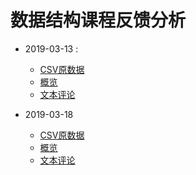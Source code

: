 # 数据结构课程反馈分析
* 2019-03-13 :
    * [CSV原数据](https://github.com/BaldwinHe/everything/tree/master/DS_ClassAnalysis/classCommentData/(2019-03-13)(顺序表|链表)[Comment].csv)
    * [概览](https://github.com/BaldwinHe/everything/tree/master/DS_ClassAnalysis/finalResult/(2019-03-13)Result.jpg)
    * [文本评论](https://github.com/BaldwinHe/everything/tree/master/DS_ClassAnalysis/finalResult/(2019-03-13)Comments.txt)

* 2019-03-18
    * [CSV原数据](https://github.com/BaldwinHe/everything/tree/master/DS_ClassAnalysis/classCommentData/(2019-03-18)(栈|队列)[Comment].csv)
    * [概览](https://github.com/BaldwinHe/everything/tree/master/DS_ClassAnalysis/finalResult/(2019-03-18)Result.jpg)
    * [文本评论](https://github.com/BaldwinHe/everything/tree/master/DS_ClassAnalysis/finalResult/(2019-03-18)Comments.txt)
